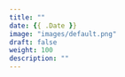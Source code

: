 ```yaml
---	
title: ""	
date: {{ .Date }}	
image: "images/default.png"	
draft: false	
weight: 100	
description: ""	
---
```

